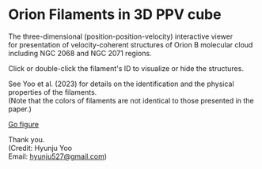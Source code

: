 # Orion Filaments in 3D PPV cube
 
The three-dimensional (position-position-velocity) interactive viewer \
for presentation of velocity-coherent structures of Orion B molecular cloud including NGC 2068 and NGC 2071 regions.

Click or double-click the filament's ID to visualize or hide the structures. 

See Yoo et al. (2023) for details on the identification and the physical properties of the filaments.\
(Note that the colors of filaments are not identical to those presented in the paper.)


[Go figure](https://hyunjuyoo.github.io/Orion-Filaments/filament.html)
 

Thank you. \
(Credit: Hyunju Yoo \
Email: hyunju527@gmail.com)